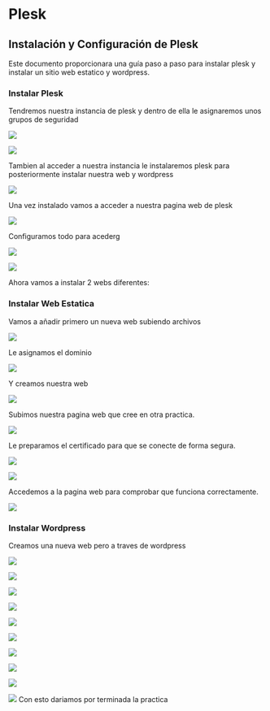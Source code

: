 # Plesk

## Instalación y Configuración de Plesk

Este documento proporcionara una guía paso a paso para instalar plesk y instalar un sitio web estatico y wordpress.

### Instalar Plesk

Tendremos nuestra instancia de plesk y dentro de ella le asignaremos unos grupos de seguridad

![](imagenes/2.png)

![](imagenes/3.png)

Tambien al acceder a nuestra instancia le instalaremos plesk para posteriormente instalar nuestra web y wordpress

![](imagenes/1.png)

Una vez instalado vamos a acceder a nuestra pagina web de plesk

![](imagenes/4.png)

Configuramos todo para acederg

![](imagenes/5.png)

![](imagenes/6.png)

Ahora vamos a instalar 2 webs diferentes:


### Instalar Web Estatica
Vamos a añadir primero un nueva web subiendo archivos

![](imagenes/7.png)

Le asignamos el dominio

![](imagenes/8.png)

Y creamos nuestra web

![](imagenes/9.png)

Subimos nuestra pagina web que cree en otra practica.

![](imagenes/10.png)

Le preparamos el certificado para que se conecte de forma segura.

![](imagenes/11.png)

![](imagenes/12.png)

Accedemos a la pagina web para comprobar que funciona correctamente.

![](imagenes/13.png)

### Instalar Wordpress
Creamos una nueva web pero a traves de wordpress

![](imagenes/14.png)

![](imagenes/15.png)

![](imagenes/16.png)

![](imagenes/17.png)

![](imagenes/18.png)

![](imagenes/19.png)

![](imagenes/20.png)

![](imagenes/21.png)

![](imagenes/22.png)

![](imagenes/23.png)
Con esto dariamos por terminada la practica
